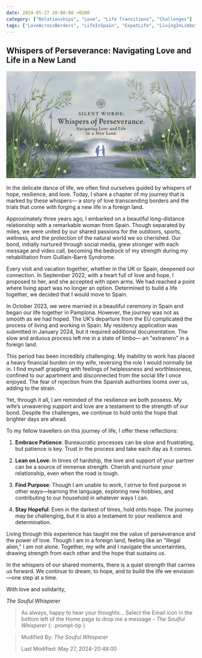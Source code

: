 ```yaml
---
date: 2024-05-27 20:00:00 +0200
category: ["Relationships", "Love", "Life Transitions", "Challenges"]
tags: ["LoveAcrossBorders", "LifeInSpain", "ExpatLife", "LivingInLimbo", "BureaucraticJourney"]
---
```


## Whispers of Perseverance: Navigating Love and Life in a New Land

![Love Unbound: Navigating Life and Immigration Together](/assets/img/2024-05-27.png "Whispers of Perseverance: Navigating Love and Life in a New Land")

In the delicate dance of life, we often find ourselves guided by whispers of hope, resilience, and love. Today, I share a chapter of my journey that is marked by these whispers— a story of love transcending borders and the trials that come with forging a new life in a foreign land.

Approximately three years ago, I embarked on a beautiful long-distance relationship with a remarkable woman from Spain. Though separated by miles, we were united by our shared passions for the outdoors, sports, wellness, and the protection of the natural world we so cherished. Our bond, initially nurtured through social media, grew stronger with each message and video call, becoming the bedrock of my strength during my rehabilitation from Guillain-Barré Syndrome.

Every visit and vacation together, whether in the UK or Spain, deepened our connection. In September 2022, with a heart full of love and hope, I proposed to her, and she accepted with open arms. We had reached a point where living apart was no longer an option. Determined to build a life together, we decided that I would move to Spain.

In October 2023, we were married in a beautiful ceremony in Spain and began our life together in Pamplona. However, the journey was not as smooth as we had hoped. The UK’s departure from the EU complicated the process of living and working in Spain. My residency application was submitted in January 2024, but it required additional documentation. The slow and arduous process left me in a state of limbo— an "extranero" in a foreign land.

This period has been incredibly challenging. My inability to work has placed a heavy financial burden on my wife, reversing the role I would normally be in. I find myself grappling with feelings of helplessness and worthlessness, confined to our apartment and disconnected from the social life I once enjoyed. The fear of rejection from the Spanish authorities looms over us, adding to the strain.

Yet, through it all, I am reminded of the resilience we both possess. My wife’s unwavering support and love are a testament to the strength of our bond. Despite the challenges, we continue to hold onto the hope that brighter days are ahead.

To my fellow travellers on this journey of life, I offer these reflections:

1. **Embrace Patience**: Bureaucratic processes can be slow and frustrating, but patience is key. Trust in the process and take each day as it comes.

2. **Lean on Love**: In times of hardship, the love and support of your partner can be a source of immense strength. Cherish and nurture your relationship, even when the road is tough.

3. **Find Purpose**: Though I am unable to work, I strive to find purpose in other ways—learning the language, exploring new hobbies, and contributing to our household in whatever ways I can.

4. **Stay Hopeful**: Even in the darkest of times, hold onto hope. The journey may be challenging, but it is also a testament to your resilience and determination.

Living through this experience has taught me the value of perseverance and the power of love. Though I am in a foreign land, feeling like an "illegal alien," I am not alone. Together, my wife and I navigate the uncertainties, drawing strength from each other and the hope that sustains us.

In the whispers of our shared moments, there is a quiet strength that carries us forward. We continue to dream, to hope, and to build the life we envision—one step at a time.

With love and solidarity,

_The Souful Whisperer_

> As always, happy to hear your thoughts... Select the Email icon in the bottom left of the Home page to drop me a message - _The Soulful Whisperer_
{: .prompt-tip }

>
> Modified By: _The Souful Whisperer_ 
> 
> Last Modified: May 27, 2024-20:48:00
